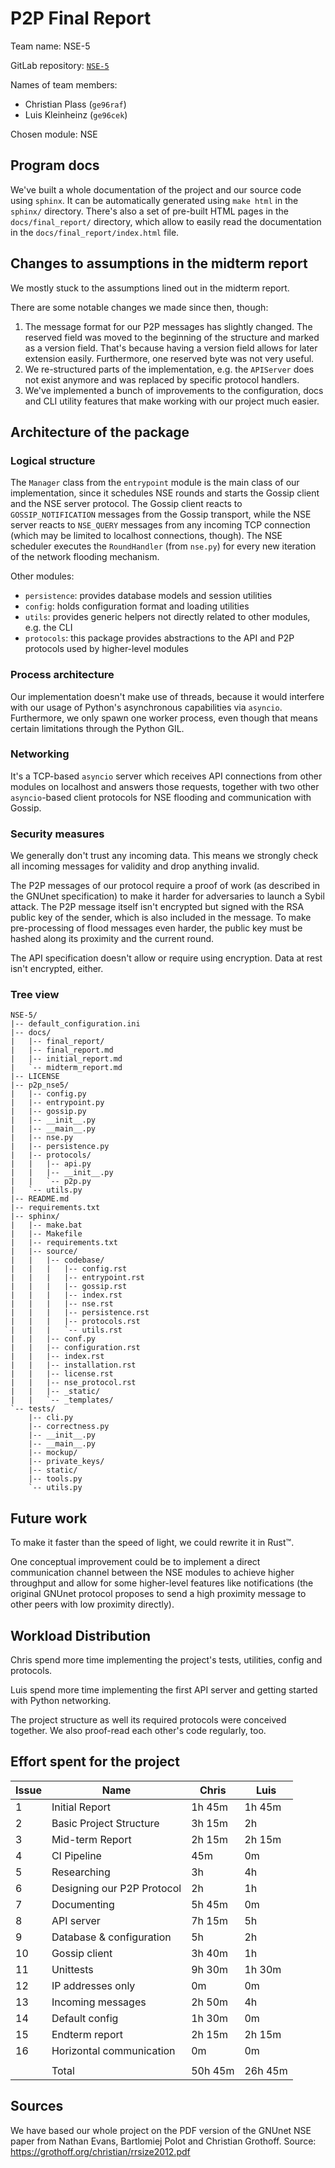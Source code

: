 # P2P Final Report

Team name: NSE-5

GitLab repository: [`NSE-5`](https://gitlab.lrz.de/netintum/teaching/p2psec_projects_2022/NSE-5)

Names of team members:

 - Christian Plass (`ge96raf`)
 - Luis Kleinheinz (`ge96cek`)

Chosen module: NSE

## Program docs

We've built a whole documentation of the project and our source code using `sphinx`.
It can be automatically generated using `make html` in the `sphinx/` directory.
There's also a set of pre-built HTML pages in the `docs/final_report/` directory, which
allow to easily read the documentation in the `docs/final_report/index.html` file.

## Changes to assumptions in the midterm report

We mostly stuck to the assumptions lined out in the midterm report.

There are some notable changes we made since then, though:

1. The message format for our P2P messages has slightly changed. The reserved field was moved
   to the beginning of the structure and marked as a version field. That's because having a 
   version field allows for later extension easily. Furthermore, one reserved byte was not very useful.
2. We re-structured parts of the implementation, e.g. the `APIServer` does not exist anymore
   and was replaced by specific protocol handlers.
3. We've implemented a bunch of improvements to the configuration, docs and CLI utility features
   that make working with our project much easier.

## Architecture of the package

### Logical structure

The `Manager` class from the `entrypoint` module is the main class of our implementation,
since it schedules NSE rounds and starts the Gossip client and the NSE server protocol.
The Gossip client reacts to `GOSSIP_NOTIFICATION` messages from the Gossip transport,
while the NSE server reacts to `NSE_QUERY` messages from any incoming TCP connection
(which may be limited to localhost connections, though). The NSE scheduler executes
the `RoundHandler` (from `nse.py`) for every new iteration of the network flooding mechanism.

Other modules:

 - `persistence`: provides database models and session utilities
 - `config`: holds configuration format and loading utilities
 - `utils`: provides generic helpers not directly related to other modules, e.g. the CLI
 - `protocols`: this package provides abstractions to the API and P2P protocols used by higher-level modules

### Process architecture

Our implementation doesn't make use of threads, because it would interfere with our usage of Python's asynchronous capabilities via `asyncio`.
Furthermore, we only spawn one worker process, even though that means certain limitations through the Python GIL.

### Networking

It's a TCP-based `asyncio` server which receives API connections from other modules on localhost and answers those requests,
together with two other `asyncio`-based client protocols for NSE flooding and communication with Gossip.

### Security measures

We generally don't trust any incoming data. This means we strongly check all incoming messages for validity and drop anything invalid.

The P2P messages of our protocol require a proof of work (as described in the GNUnet specification) to make it harder for adversaries to launch a Sybil attack.
The P2P message itself isn't encrypted but signed with the RSA public key of the sender, which is also included in the message.
To make pre-processing of flood messages even harder, the public key must be hashed along its proximity and the current round.

The API specification doesn't allow or require using encryption. Data at rest isn't encrypted, either.

### Tree view

    NSE-5/
    |-- default_configuration.ini
    |-- docs/
    |   |-- final_report/
    |   |-- final_report.md
    |   |-- initial_report.md
    |   `-- midterm_report.md
    |-- LICENSE
    |-- p2p_nse5/
    |   |-- config.py
    |   |-- entrypoint.py
    |   |-- gossip.py
    |   |-- __init__.py
    |   |-- __main__.py
    |   |-- nse.py
    |   |-- persistence.py
    |   |-- protocols/
    |   |   |-- api.py
    |   |   |-- __init__.py
    |   |   `-- p2p.py
    |   `-- utils.py
    |-- README.md
    |-- requirements.txt
    |-- sphinx/
    |   |-- make.bat
    |   |-- Makefile
    |   |-- requirements.txt
    |   |-- source/
    |   |   |-- codebase/
    |   |   |   |-- config.rst
    |   |   |   |-- entrypoint.rst
    |   |   |   |-- gossip.rst
    |   |   |   |-- index.rst
    |   |   |   |-- nse.rst
    |   |   |   |-- persistence.rst
    |   |   |   |-- protocols.rst
    |   |   |   `-- utils.rst
    |   |   |-- conf.py
    |   |   |-- configuration.rst
    |   |   |-- index.rst
    |   |   |-- installation.rst
    |   |   |-- license.rst
    |   |   |-- nse_protocol.rst
    |   |   |-- _static/
    |   |   `-- _templates/
    `-- tests/
        |-- cli.py
        |-- correctness.py
        |-- __init__.py
        |-- __main__.py
        |-- mockup/
        |-- private_keys/
        |-- static/
        |-- tools.py
        `-- utils.py

## Future work

To make it faster than the speed of light, we could rewrite it in Rust™.

One conceptual improvement could be to implement a direct communication channel between the NSE modules
to achieve higher throughput and allow for some higher-level features like notifications (the original
GNUnet protocol proposes to send a high proximity message to other peers with low proximity directly).

## Workload Distribution

Chris spend more time implementing the project's tests, utilities, config and protocols.

Luis spend more time implementing the first API server and getting started with Python networking.

The project structure as well its required protocols were conceived together.
We also proof-read each other's code regularly, too.

## Effort spent for the project

Issue | Name | Chris | Luis
--- | --- | --- | ---
1 | Initial Report | 1h 45m | 1h 45m 
2 | Basic Project Structure | 3h 15m | 2h
3 | Mid-term Report | 2h 15m | 2h 15m
4 | CI Pipeline | 45m | 0m
5 | Researching | 3h | 4h
6 | Designing our P2P Protocol | 2h | 1h 
7 | Documenting | 5h 45m | 0m
8 | API server | 7h 15m | 5h
9 | Database & configuration | 5h | 2h
10 | Gossip client | 3h 40m | 1h
11 | Unittests | 9h 30m | 1h 30m
12 | IP addresses only | 0m | 0m
13 | Incoming messages | 2h 50m | 4h
14 | Default config | 1h 30m | 0m
15 | Endterm report | 2h 15m | 2h 15m 
16 | Horizontal communication | 0m | 0m
||||
| | Total | 50h 45m | 26h 45m

## Sources

We have based our whole project on the PDF version of the GNUnet NSE
paper from Nathan Evans, Bartlomiej Polot and Christian Grothoff.
Source: https://grothoff.org/christian/rrsize2012.pdf
